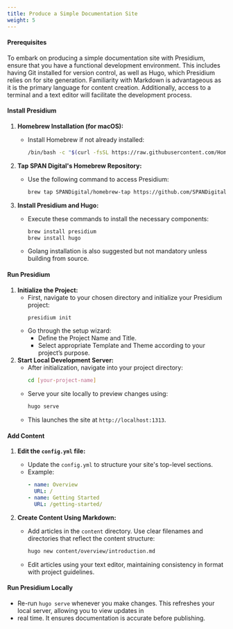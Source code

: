 ```yaml
---
title: Produce a Simple Documentation Site
weight: 5
---
```


#### Prerequisites
To embark on producing a simple documentation site with Presidium, ensure that you have a functional development
environment. This includes having Git installed for version control, as well as Hugo, which Presidium relies on for
site generation. Familiarity with Markdown is advantageous as it is the primary language for content creation.
Additionally, access to a terminal and a text editor will facilitate the development process.

#### Install Presidium

1. **Homebrew Installation (for macOS):**
    - Install Homebrew if not already installed:
      ```bash
      /bin/bash -c "$(curl -fsSL https://raw.githubusercontent.com/Homebrew/install/HEAD/install.sh)"
      ```

2. **Tap SPAN Digital's Homebrew Repository:**
    - Use the following command to access Presidium:
      ```bash
      brew tap SPANDigital/homebrew-tap https://github.com/SPANDigital/homebrew-tap.git
      ```

3. **Install Presidium and Hugo:**
    - Execute these commands to install the necessary components:
      ```bash
      brew install presidium
      brew install hugo
      ```
    - Golang installation is also suggested but not mandatory unless building from source.

#### Run Presidium
1. **Initialize the Project:**
    - First, navigate to your chosen directory and initialize your Presidium project:
      ```bash
      presidium init
      ```
    - Go through the setup wizard:
        - Define the Project Name and Title.
        - Select appropriate Template and Theme according to your project’s purpose.
2. **Start Local Development Server:**
    - After initialization, navigate into your project directory:
      ```bash
      cd [your-project-name]
      ```
    - Serve your site locally to preview changes using:
      ```bash
      hugo serve
      ```
    - This launches the site at `http://localhost:1313`.

#### Add Content
1. **Edit the `config.yml` file:**
    - Update the `config.yml` to structure your site's top-level sections.
    - Example:
      ```yaml
      - name: Overview
        URL: /
      - name: Getting Started
        URL: /getting-started/
      ```

2. **Create Content Using Markdown:**
    - Add articles in the `content` directory. Use clear filenames and directories that reflect the content structure:
      ```bash
      hugo new content/overview/introduction.md
      ```
    - Edit articles using your text editor, maintaining consistency in format with project guidelines.

#### Run Presidium Locally
- Re-run `hugo serve` whenever you make changes. This refreshes your local server, allowing you to view updates in
- real time. It ensures documentation is accurate before publishing.

